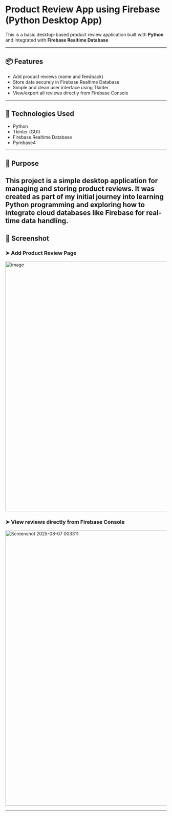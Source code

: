 # Product Review App using Firebase (Python Desktop App)

This is a basic desktop-based product review application built with **Python** and integrated with **Firebase Realtime Database**

---

## 📦 Features

- Add product reviews (name and feedback)
- Store data securely in Firebase Realtime Database
- Simple and clean user interface using Tkinter
- View/export all reviews directly from Firebase Console

---

## 🔧 Technologies Used

- Python
- Tkinter (GUI)
- Firebase Realtime Database
- Pyrebase4

---
## 🎯 Purpose

This project is a simple desktop application for managing and storing product reviews. It was created as part of my initial journey into learning Python programming and exploring how to integrate cloud databases like Firebase for real-time data handling.
---
## 📸 Screenshot

### ➤ Add Product Review Page
<img width="873" height="780" alt="image" src="https://github.com/user-attachments/assets/aca3e0c7-0f4d-4cbd-897d-ad2ccfcfdf90" />

### ➤ View reviews directly from Firebase Console
<img width="1864" height="859" alt="Screenshot 2025-08-07 003311" src="https://github.com/user-attachments/assets/fe4bb13b-5378-432e-b589-b295144a8eb9" />


---
